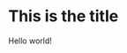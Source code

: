 <!--
.. title: Hello world
.. slug: hello-world
.. date: 2025-02-08 09:06:47 UTC+08:00
.. tags: 
.. category: 
.. link: 
.. description: 
.. type: text
-->

# This is the title

Hello world!